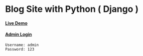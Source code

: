 # Blog Site with Python ( Django )


#### [Live Demo](https://blog120.herokuapp.com/)
#### [ Admin Login](https://blog120.herokuapp.com/admin/)
```
Username: admin 
Password: 123
```
